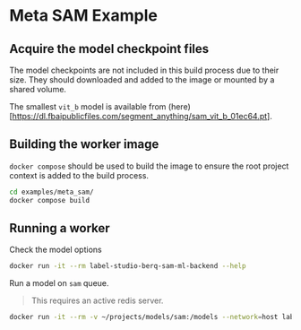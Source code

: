 # Meta SAM Example

## Acquire the model checkpoint files

The model checkpoints are not included in this build process due to their size. They should downloaded and added to the image or mounted by a shared volume.

The smallest `vit_b` model is available from (here)[https://dl.fbaipublicfiles.com/segment_anything/sam_vit_b_01ec64.pt].

## Building the worker image

`docker compose` should be used to build the image to ensure the root project context is added to the build process.

```bash
cd examples/meta_sam/
docker compose build
```

## Running a worker

Check the model options

```bash
docker run -it --rm label-studio-berq-sam-ml-backend --help
```

Run a model on `sam` queue. 

> This requires an active redis server.

```bash
docker run -it --rm -v ~/projects/models/sam:/models --network=host label-studio-berq-sam-ml-backend --model-path=/models/sam_vit_b_01ec64.pt --model-type=vit_b sam
```